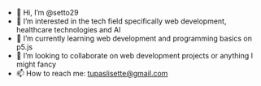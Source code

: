 - 👋 Hi, I’m @setto29
- 👀 I’m interested in the tech field specifically web development, healthcare technologies and AI
- 🌱 I’m currently learning web development and programming basics on p5.js
- 💞️ I’m looking to collaborate on web development projects or anything I might fancy
- 📫 How to reach me: tupaslisette@gmail.com

<!---
setto29/setto29 is a ✨ special ✨ repository because its `README.md` (this file) appears on your GitHub profile.
You can click the Preview link to take a look at your changes.
--->
